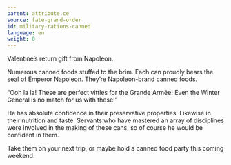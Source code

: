 ```yaml
---
parent: attribute.ce
source: fate-grand-order
id: military-rations-canned
language: en
weight: 0
---
```


Valentine’s return gift from Napoleon.

Numerous canned foods stuffed to the brim. Each can proudly bears the seal of Emperor Napoleon. They’re Napoleon-brand canned foods.

“Ooh la la! These are perfect vittles for the Grande Armée! Even the Winter General is no match for us with these!”

He has absolute confidence in their preservative properties. Likewise in their nutrition and taste. Servants who have mastered an array of disciplines were involved in the making of these cans, so of course he would be confident in them.

Take them on your next trip, or maybe hold a canned food party this coming weekend.
